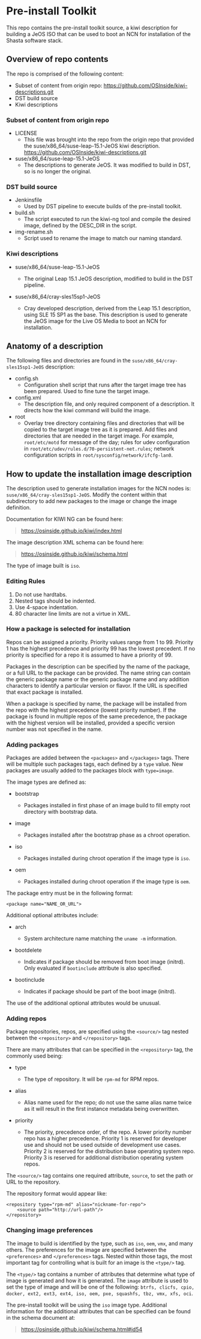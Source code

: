 # Pre-install Toolkit

This repo contains the pre-install toolkit source, a kiwi description
for building a JeOS ISO that can be used to boot an NCN for installation
of the Shasta software stack.


## Overview of repo contents

The repo is comprised of the following content:

* Subset of content from origin repo:
  https://github.com/OSInside/kiwi-descriptions.git
* DST build source
* Kiwi descriptions


### Subset of content from origin repo

* LICENSE
    * This file was brought into the repo from the origin repo that
      provided the suse/x86_64/suse-leap-15.1-JeOS kiwi description.
      https://github.com/OSInside/kiwi-descriptions.git
* suse/x86_64/suse-leap-15.1-JeOS
    * The descriptions to generate JeOS. It was modified to build in
      DST, so is no longer the original.


### DST build source

* Jenkinsfile
    * Used by DST pipeline to execute builds of the pre-install toolkit.
* build.sh
    * The script executed to run the kiwi-ng tool and compile the
      desired image, defined by the DESC_DIR in the script.
* img-rename.sh
    * Script used to rename the image to match our naming standard.


### Kiwi descriptions

* suse/x86_64/suse-leap-15.1-JeOS
    * The original Leap 15.1 JeOS description, modified to build in the DST
    pipeline.

* suse/x86_64/cray-sles15sp1-JeOS
    * Cray developed description, derived from the Leap 15.1
      description, using SLE 15 SP1 as the base. This description is
      used to generate the JeOS image for the Live OS Media to boot an
      NCN for installation.


## Anatomy of a description

The following files and directories are found in the
`suse/x86_64/cray-sles15sp1-JeOS` description:

* config.sh
    * Configuration shell script that runs after the target image
      tree has been prepared. Used to fine tune the target image.
* config.xml
    * The description file, and only required component of a
      description. It directs how the kiwi command will build the
      image.
* root
    * Overlay tree directory containing files and directories that will
      be copied to the target image tree as it is prepared. Add files
      and directories that are needed in the target image. For example,
      `root/etc/motd` for message of the day; rules for udev configuration
      in `root/etc/udev/rules.d/70-persistent-net.rules`; network
      configuration scripts in `root/sysconfig/network/ifcfg-lan0`.


## How to update the installation image description

The description used to generate installation images for the NCN nodes
is: `suse/x86_64/cray-sles15sp1-JeOS`. Modify the content within that
subdirectory to add new packages to the image or change the image
definition.

Documentation for KIWI NG can be found here:

> https://osinside.github.io/kiwi/index.html

The image description XML schema can be found here:

> https://osinside.github.io/kiwi/schema.html

The type of image built is `iso`.


### Editing Rules

1. Do not use hardtabs.
2. Nested tags should be indented.
3. Use 4-space indentation.
4. 80 character line limits are not a virtue in XML.


### How a package is selected for installation

Repos can be assigned a priority. Priority values range from 1 to 99.
Priority 1 has the highest precedence and priority 99 has the lowest
precedent.  If no priority is specified for a repo it is assumed to have
a priority of 99.

Packages in the description can be specified by the name of the package,
or a full URL to the package can be provided. The name string can
contain the generic package name or the generic package name and any
addition characters to identify a particular version or flavor. If the
URL is specified that exact package is installed.

When a package is specified by name, the package will be installed from
the repo with the highest precedence (lowest priority number). If the
package is found in multiple repos of the same precedence, the package
with the highest version will be installed, provided a specific version
number was not specified in the name.

### Adding packages

Packages are added between the `<packages>` and `</packages>` tags.
There will be multiple such packages tags, each defined by a `type`
value. New packages are usually added to the packages block with
`type=image`.

The image types are defined as:

* bootstrap
    * Packages installed in first phase of an image build to fill empty
      root directory with bootstrap data.

* image
    * Packages installed after the bootstrap phase as a chroot
      operation.

* iso
    * Packages installed during chroot operation if the image type is
      `iso`.

* oem
    * Packages installed during chroot operation if the image type is
      `oem`.


The package entry must be in the following format:

    <package name="NAME_OR_URL">

Additional optional attributes include:

* arch
    * System architecture name matching the `uname -m` information.

* bootdelete
    * Indicates if package should be removed from boot image (initrd).
      Only evaluated if `bootinclude` attribute is also specified.

* bootinclude
    * Indicates if package should be part of the boot image (initrd).

The use of the additional optional attributes would be unusual.


### Adding repos

Package repositories, repos, are specified using the `<source/>` tag
nested between the `<repository>` and `</repository>` tags.

There are many attributes that can be specified in the `<repository>`
tag, the commonly used being:

* type
  * The type of repository. It will be `rpm-md` for RPM repos.

* alias
  * Alias name used for the repo; do not use the same alias name twice
    as it will result in the first instance metadata being overwritten.

* priority
  * The priority, precedence order, of the repo. A lower priority number
    repo has a higher precedence. Priority 1 is reserved for developer
    use and should not be used outside of development use cases.
    Priority 2 is reserved for the distribution base operating system
    repo. Priority 3 is reserved for additional distribution operating
    system repos.


The `<source/>` tag contains one required attribute, `source`, to
set the path or URL to the repository.

The repository format would appear like:

    <repository type="rpm-md" alias="nickname-for-repo">
        <source path="http://url-path"/>
    </repository>


### Changing image preferences

The image to build is identified by the type, such as `iso`, `oem`,
`vmx`, and many others. The preferences for the image are specified
between the `<preferences>` and `</preferences>` tags.  Nested within
those tags, the most important tag for controlling what is built for an
image is the `<type/>` tag.

The `<type/>` tag contains a number of attributes that determine what
type of image is generated and how it is generated. The `image`
attribute is used to set the type of image and will be one of the
following: `btrfs, clicfs, cpio, docker, ext2, ext3, ext4, iso, oem,
pxe, squashfs, tbz, vmx, xfs, oci`.

The pre-install toolkit will be using the `iso` image type. Additional
information for the additional attributes that can be specified can be
found in the schema document at:

> https://osinside.github.io/kiwi/schema.html#id54


<!--
vim: tw=72 et sw=4 ts=4
-->
